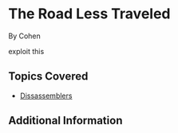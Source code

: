 # The Road Less Traveled
By Cohen

exploit this

## Topics Covered
- [Dissassemblers](/reverse-engineering/what-are-disassemblers/)

## Additional Information

